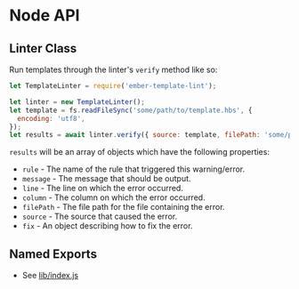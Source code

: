 # Node API

## Linter Class

Run templates through the linter's `verify` method like so:

```js
let TemplateLinter = require('ember-template-lint');

let linter = new TemplateLinter();
let template = fs.readFileSync('some/path/to/template.hbs', {
  encoding: 'utf8',
});
let results = await linter.verify({ source: template, filePath: 'some/path/to/template.hbs' });
```

`results` will be an array of objects which have the following properties:

- `rule` - The name of the rule that triggered this warning/error.
- `message` - The message that should be output.
- `line` - The line on which the error occurred.
- `column` - The column on which the error occurred.
- `filePath` - The file path for the file containing the error.
- `source` - The source that caused the error.
- `fix` - An object describing how to fix the error.

## Named Exports

- See [lib/index.js](../lib/index.js)
